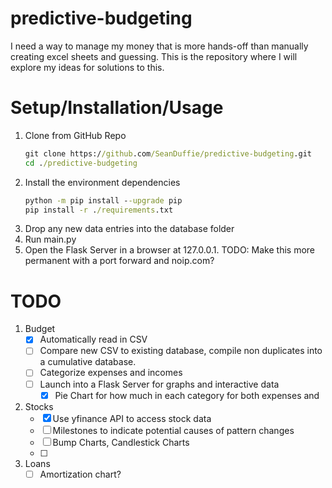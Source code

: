 # predictive-budgeting

I need a way to manage my money that is more hands-off than manually creating excel sheets and guessing. This is the repository where I will explore my ideas for solutions to this.

# Setup/Installation/Usage

1. Clone from GitHub Repo
    ``` cmd
    git clone https://github.com/SeanDuffie/predictive-budgeting.git
    cd ./predictive-budgeting
    ```
2. Install the environment dependencies
    ``` cmd
    python -m pip install --upgrade pip
    pip install -r ./requirements.txt
    ```
3. Drop any new data entries into the database folder
4. Run main.py
5. Open the Flask Server in a browser at 127.0.0.1.
TODO: Make this more permanent with a port forward and noip.com?

# TODO

1. Budget
    - [x] Automatically read in CSV
    - [ ] Compare new CSV to existing database, compile non duplicates into a cumulative database.
    - [ ] Categorize expenses and incomes
    - [ ] Launch into a Flask Server for graphs and interactive data
        - [x] Pie Chart for how much in each category for both expenses and 
2. Stocks
    - [x] Use yfinance API to access stock data
    - [ ] Milestones to indicate potential causes of pattern changes
    - [ ] Bump Charts, Candlestick Charts
    - [ ]
3. Loans
    - [ ] Amortization chart?